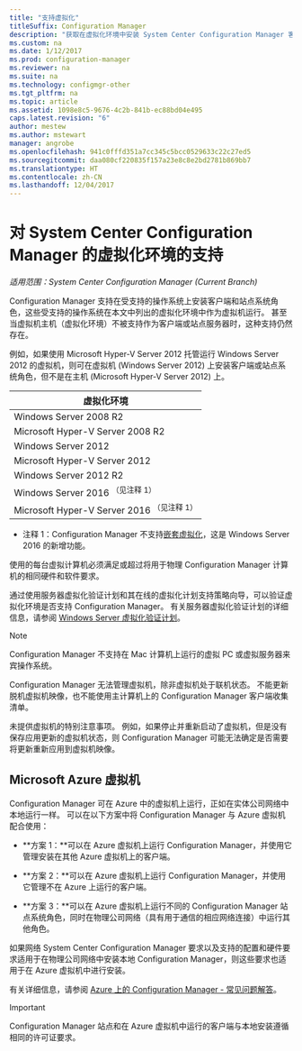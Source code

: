 ```yaml
---
title: "支持虚拟化"
titleSuffix: Configuration Manager
description: "获取在虚拟化环境中安装 System Center Configuration Manager 客户端和站点系统的要求"
ms.custom: na
ms.date: 1/12/2017
ms.prod: configuration-manager
ms.reviewer: na
ms.suite: na
ms.technology: configmgr-other
ms.tgt_pltfrm: na
ms.topic: article
ms.assetid: 1098e8c5-9676-4c2b-841b-ec88bd04e495
caps.latest.revision: "6"
author: mestew
ms.author: mstewart
manager: angrobe
ms.openlocfilehash: 941c0fffd351a7cc345c5bcc0529633c22c27ed5
ms.sourcegitcommit: daa080cf220835f157a23e8c8e2bd2781b869bb7
ms.translationtype: HT
ms.contentlocale: zh-CN
ms.lasthandoff: 12/04/2017
---
```

# <a name="support-for-virtualization-environments-for-system-center-configuration-manager"></a>对 System Center Configuration Manager 的虚拟化环境的支持

*适用范围：System Center Configuration Manager (Current Branch)*

Configuration Manager 支持在受支持的操作系统上安装客户端和站点系统角色，这些受支持的操作系统在本文中列出的虚拟化环境中作为虚拟机运行。 甚至当虚拟机主机（虚拟化环境）不被支持作为客户端或站点服务器时，这种支持仍然存在。  

 例如，如果使用 Microsoft Hyper-V Server 2012 托管运行 Windows Server 2012 的虚拟机，则可在虚拟机 (Windows Server 2012) 上安装客户端或站点系统角色，但不是在主机 (Microsoft Hyper-V Server 2012) 上。  

|虚拟化环境|  
|--------------------------------|  
|Windows Server 2008 R2|  
|Microsoft Hyper-V Server 2008 R2|  
|Windows Server 2012|  
|Microsoft Hyper-V Server 2012|  
|Windows Server 2012 R2|
|Windows Server 2016 <sup>（见注释 1）</sup>|
|Microsoft Hyper-V Server 2016 <sup>（见注释 1）|
-  注释 1：Configuration Manager 不支持[嵌套虚拟化](https://technet.microsoft.com/windows-server-docs/compute/hyper-v/what-s-new-in-hyper-v-on-windows#a-namebkmknestedanested-virtualization-new)，这是 Windows Server 2016 的新增功能。


 使用的每台虚拟计算机必须满足或超过将用于物理 Configuration Manager 计算机的相同硬件和软件要求。  

 通过使用服务器虚拟化验证计划和其在线的虚拟化计划支持策略向导，可以验证虚拟化环境是否支持 Configuration Manager。 有关服务器虚拟化验证计划的详细信息，请参阅 [Windows Server 虚拟化验证计划](https://www.windowsservercatalog.com/svvp.aspx)。  

> [!NOTE]  
>  Configuration Manager 不支持在 Mac 计算机上运行的虚拟 PC 或虚拟服务器来宾操作系统。  

Configuration Manager 无法管理虚拟机，除非虚拟机处于联机状态。 不能更新脱机虚拟机映像，也不能使用主计算机上的 Configuration Manager 客户端收集清单。  

未提供虚拟机的特别注意事项。 例如，如果停止并重新启动了虚拟机，但是没有保存应用更新的虚拟机状态，则 Configuration Manager 可能无法确定是否需要将更新重新应用到虚拟机映像。  

##  <a name="bkmk_Azure"></a> Microsoft Azure 虚拟机  
 Configuration Manager 可在 Azure 中的虚拟机上运行，正如在实体公司网络中本地运行一样。 可以在以下方案中将 Configuration Manager 与 Azure 虚拟机配合使用：  

-   **方案 1：**可以在 Azure 虚拟机上运行 Configuration Manager，并使用它管理安装在其他 Azure 虚拟机上的客户端。  

-   **方案 2：**可以在 Azure 虚拟机上运行 Configuration Manager，并使用它管理不在 Azure 上运行的客户端。  

-   **方案 3：**可以在 Azure 虚拟机上运行不同的 Configuration Manager 站点系统角色，同时在物理公司网络（具有用于通信的相应网络连接）中运行其他角色。  

如果网络 System Center Configuration Manager 要求以及支持的配置和硬件要求适用于在物理公司网络中安装本地 Configuration Manager，则这些要求也适用于在 Azure 虚拟机中进行安装。  

有关详细信息，请参阅 [Azure 上的 Configuration Manager - 常见问题解答](/sccm/core/understand/configuration-manager-on-azure)。

> [!IMPORTANT]  
>  Configuration Manager 站点和在 Azure 虚拟机中运行的客户端与本地安装遵循相同的许可证要求。  
